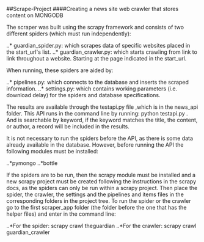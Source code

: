 ##Scrape-Project
####Creating a news site web crawler that stores content on MONGODB

The scraper was built using the scrapy framework and consists of two different spiders (which must run independently):

..* guardian_spider.py: which scrapes data of specific websites placed in the start_url's list.
..* guardian_crawler.py: which starts crawling from link to link throughout a website. Starting at the page indicated in the start_url.

When running, these spiders are aided by:

..* pipelines.py: which connects to the database and inserts the scraped information.
..* settings.py: which contains working parameters (i.e. download delay) for the spiders and database specifications.


The results are available through the testapi.py file ,which is in the news_api folder. This API runs in the command line
by running: python testapi.py . And is searchable by keyword, if the keyword matches the title, the content, or author, a record will be included in the results.

It is not necessary to run the spiders before the API, as there is some data already available in the database.
However, before running the API the following modules must be installed:

..*pymongo
..*bottle

If the spiders are to be run, then the scrapy module must be installed and a new scrapy project must be created following the instructions in the scrapy docs, as the spiders can only be run within a scrapy project.
Then place the spider, the crawler, the settings and the pipelines and items files in the corresponding folders in the project tree. 
To run the spider or the crawler go to the first scraper_app folder (the folder before the one that has the helper files) and enter in the command line:

..*For the spider: scrapy crawl theguardian
..*For the crawler: scrapy crawl guardian_crawler
 
 
 

 
